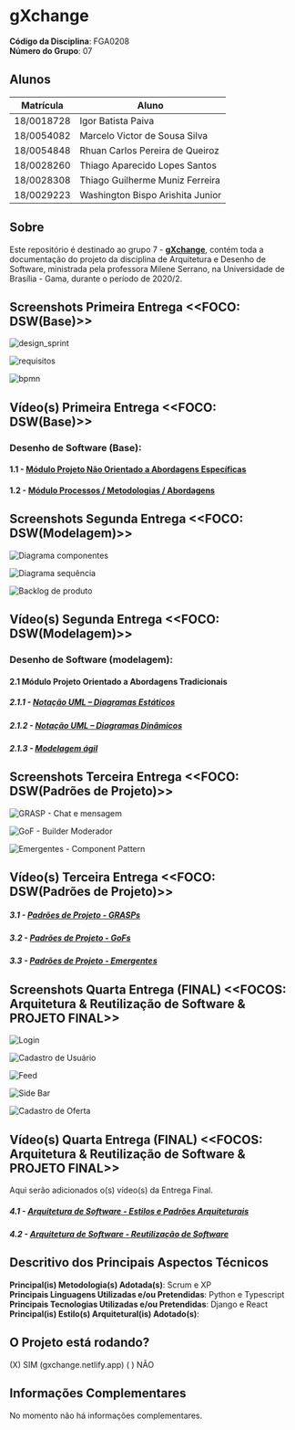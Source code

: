 # gXchange

**Código da Disciplina**: FGA0208<br>
**Número do Grupo**: 07<br>

## Alunos

| Matrícula | Aluno |
| -- | -- |
| 18/0018728  |  Igor Batista Paiva |
| 18/0054082  |  Marcelo Victor de Sousa Silva |
| 18/0054848  |  Rhuan Carlos Pereira de Queiroz |
| 18/0028260  |  Thiago Aparecido Lopes Santos |
| 18/0028308  |  Thiago Guilherme Muniz Ferreira |
| 18/0029223  |  Washington Bispo Arishita Junior |

## Sobre
Este repositório é destinado ao grupo 7 - [**gXchange**](https://github.com/UnBArqDsw2020-2/2020.2_G7_gXchange_DOCS), contém toda a documentação do projeto da disciplina de Arquitetura e Desenho de Software, ministrada pela professora Milene Serrano, na Universidade de Brasília - Gama, durante o período de 2020/2.

## Screenshots Primeira Entrega <<FOCO: DSW(Base)>>

![design_sprint](docs/assets/screenshots/entrega_1/design_sprint.png)

![requisitos](docs/assets/screenshots/entrega_1/requisitos.png)

![bpmn](docs/assets/screenshots/entrega_1/bpmn.png)

## Vídeo(s) Primeira Entrega <<FOCO: DSW(Base)>>

### Desenho de Software (Base):

#### 1.1 - [Módulo Projeto Não Orientado a Abordagens Específicas](https://youtu.be/Jo4Rm84yUq0)

#### 1.2 - [Módulo Processos / Metodologias / Abordagens](https://youtu.be/48xTzKhKb_Y)

## Screenshots Segunda Entrega <<FOCO: DSW(Modelagem)>>

![Diagrama componentes](docs/assets/screenshots/entrega_2/diagrama_componentes.png)

![Diagrama sequência](docs/assets/screenshots/entrega_2/diagrama_sequencia.png)

![Backlog de produto](docs/assets/screenshots/entrega_2/backlog_produto.png)

## Vídeo(s) Segunda Entrega <<FOCO: DSW(Modelagem)>>

### Desenho de Software (modelagem):

#### 2.1 Módulo Projeto Orientado a Abordagens Tradicionais

##### 2.1.1 - [Notação UML – Diagramas Estáticos](https://youtu.be/zOOK5ZxOAwA)

##### 2.1.2 - [Notação UML – Diagramas Dinâmicos](https://youtu.be/_iZWiHMbcMY)

##### 2.1.3 - [Modelagem ágil](https://youtu.be/JOU-X-XP3X0)

## Screenshots Terceira Entrega <<FOCO: DSW(Padrões de Projeto)>>

![GRASP - Chat e mensagem](https://user-images.githubusercontent.com/48963026/114285418-5ed2a100-9a2d-11eb-85e5-97108631c8d6.jpg)

![GoF - Builder Moderador](https://user-images.githubusercontent.com/48963026/114285419-6134fb00-9a2d-11eb-9662-fffd36214cde.jpg)

![Emergentes - Component Pattern](https://user-images.githubusercontent.com/48963026/114285424-698d3600-9a2d-11eb-8382-6730b0a2b92c.jpg)

## Vídeo(s) Terceira Entrega <<FOCO: DSW(Padrões de Projeto)>>

##### 3.1 - [Padrões de Projeto - GRASPs](https://youtu.be/qQglFV-Mie0)

##### 3.2 - [Padrões de Projeto - GoFs](https://youtu.be/4m0vWAqYDn8)

##### 3.3 - [Padrões de Projeto - Emergentes](https://youtu.be/ALiAMjn1VUM)

## Screenshots Quarta Entrega (FINAL) <<FOCOS: Arquitetura & Reutilização de Software & PROJETO FINAL>>

![Login](docs/assets/screenshots/entrega_4/login.jpg)

![Cadastro de Usuário](docs/assets/screenshots/entrega_4/cadastro_usuario.jpg)

![Feed](docs/assets/screenshots/entrega_4/feed.jpg)

![Side Bar](docs/assets/screenshots/entrega_4/side_bar.jpg)

![Cadastro de Oferta](docs/assets/screenshots/entrega_4/cadastro_oferta.jpg)

## Vídeo(s) Quarta Entrega (FINAL) <<FOCOS: Arquitetura & Reutilização de Software & PROJETO FINAL>>
Aqui serão adicionados o(s) vídeo(s) da Entrega Final.


##### 4.1 - [Arquitetura de Software - Estilos e Padrões Arquiteturais](https://youtu.be/1OSHgcInQr8)

##### 4.2 - [Arquitetura de Software - Reutilização de Software](https://youtu.be/ZU9jdlWs-lk)



## Descritivo dos Principais Aspectos Técnicos

**Principal(is) Metodologia(s) Adotada(s)**: Scrum e XP<br>
**Principais Linguagens Utilizadas e/ou Pretendidas**: Python e Typescript<br>
**Principais Tecnologias Utilizadas e/ou Pretendidas**: Django e React<br>
**Principal(is) Estilo(s) Arquitetural(is) Adotado(s)**:<br>

## O Projeto está rodando?

(X) SIM (gxchange.netlify.app)
( ) NÃO

## Informações Complementares 

No momento não há informações complementares.
